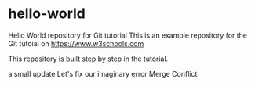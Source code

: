 # hello-world
Hello World repository for Git tutorial
This is an example repository for the Git tutoial on https://www.w3schools.com

This repository is built step by step in the tutorial.

a small update
Let's fix our imaginary error
Merge Conflict
